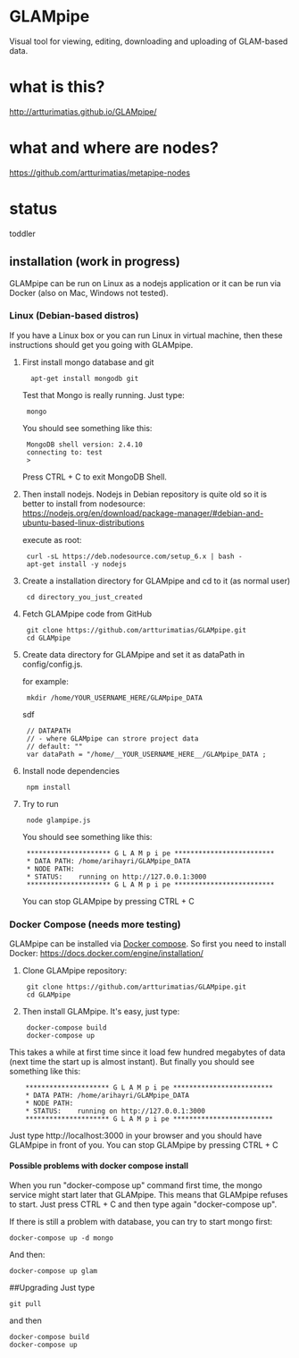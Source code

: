 # GLAMpipe
Visual tool for viewing, editing, downloading and uploading of GLAM-based data. 


# what is this?
http://artturimatias.github.io/GLAMpipe/

# what and where are nodes?
https://github.com/artturimatias/metapipe-nodes

# status
toddler


## installation (work in progress)

GLAMpipe can be run on Linux as a nodejs application or it can be run via Docker (also on Mac, Windows not tested).

### Linux (Debian-based distros)

If you have a Linux box or you can run Linux in virtual machine, then these instructions should get you going with GLAMpipe.

1. First install mongo database and git

         apt-get install mongodb git
         
    Test that Mongo is really running. Just type:
    
        mongo
    You should see something like this:
    
        MongoDB shell version: 2.4.10
        connecting to: test
        > 

     Press CTRL + C to exit MongoDB Shell.


2. Then install nodejs. Nodejs in Debian repository is quite old so it is better to install from nodesource: https://nodejs.org/en/download/package-manager/#debian-and-ubuntu-based-linux-distributions

    execute as root:

        curl -sL https://deb.nodesource.com/setup_6.x | bash -
        apt-get install -y nodejs


3. Create a installation directory for GLAMpipe and cd to it (as normal user)

        cd directory_you_just_created

4. Fetch GLAMpipe code from GitHub

        git clone https://github.com/artturimatias/GLAMpipe.git
        cd GLAMpipe

5. Create data directory for GLAMpipe and set it as dataPath in config/config.js.

    for example:

        mkdir /home/YOUR_USERNAME_HERE/GLAMpipe_DATA 
    sdf

        // DATAPATH
        // - where GLAMpipe can strore project data
        // default: ""
        var dataPath = "/home/__YOUR_USERNAME_HERE__/GLAMpipe_DATA ;

6. Install node dependencies

        npm install

7. Try to run

        node glampipe.js

    You should see something like this:
    
        ********************* G L A M p i pe *************************
        * DATA PATH: /home/arihayri/GLAMpipe_DATA
        * NODE PATH: 
        * STATUS:    running on http://127.0.0.1:3000
        ********************* G L A M p i pe *************************
        
    You can stop GLAMpipe by pressing CTRL + C



### Docker Compose (needs more testing)

GLAMpipe can be installed via [Docker compose](https://docs.docker.com/compose/). So first you need to install Docker:
https://docs.docker.com/engine/installation/


1. Clone GLAMpipe repository:

        git clone https://github.com/artturimatias/GLAMpipe.git
        cd GLAMpipe



2. Then install GLAMpipe. It's easy, just type:

        docker-compose build
        docker-compose up

This takes a while at first time since it load few hundred megabytes of data (next time the start up is almost instant). But finally you should see something like this:

    
        ********************* G L A M p i pe *************************
        * DATA PATH: /home/arihayri/GLAMpipe_DATA
        * NODE PATH: 
        * STATUS:    running on http://127.0.0.1:3000
        ********************* G L A M p i pe *************************
        


 Just type http://localhost:3000 in your browser and you should have GLAMpipe in front of you. 
 You can stop GLAMpipe by pressing CTRL + C
 
#### Possible problems with docker compose install

When you run "docker-compose up" command first time, the mongo service might start later that GLAMpipe. This means that GLAMpipe refuses to start. Just press CTRL + C and then type again "docker-compose up".

If there is still a problem with database, you can try to start mongo first:

	docker-compose up -d mongo

And then:

	docker-compose up glam

##Upgrading
Just type

	git pull
and then

	docker-compose build
	docker-compose up	
 

